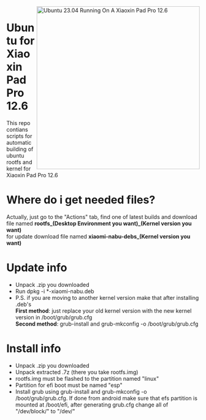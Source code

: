 <img align="right" src="https://raw.githubusercontent.com/jiganomegsdfdf/ubuntu-xiaomi-nabu/master/ubnt.png" width="425" alt="Ubuntu 23.04 Running On A Xiaoxin Pad Pro 12.6">

# Ubuntu for Xiaoxin Pad Pro 12.6
This repo contians scripts for automatic building of ubuntu rootfs and kernel for Xiaoxin Pad Pro 12.6

# Where do i get needed files?
Actually, just go to the "Actions" tab, find one of latest builds and download file named **rootfs_(Desktop Environment you want)_(Kernel version you want)** 
<br>for update download file named **xiaomi-nabu-debs_(Kernel version you want)**

# Update info
- Unpack .zip you downloaded
- Run dpkg -i *-xiaomi-nabu.deb
- P.S. if you are moving to another kernel version make that after installing .deb's
  <br>**First method**: just replace your old kernel version with the new kernel version in /boot/grub/grub.cfg
  <br>**Second method**: grub-install and grub-mkconfig -o /boot/grub/grub.cfg

# Install info
- Unpack .zip you downloaded
- Unpack extracted .7z (there you take rootfs.img)
- rootfs.img must be flashed to the partition named "linux"
- Partition for efi boot must be named "esp"
- Install grub using grub-install and grub-mkconfig -o /boot/grub/grub.cfg. If done from android make sure that efs partition is mounted at /boot/efi, after generating grub.cfg change all of "/dev/block/" to "/dev/"
